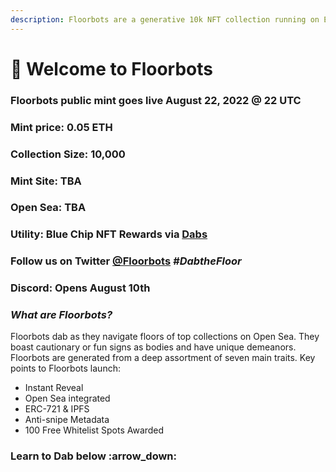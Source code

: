```yaml
---
description: Floorbots are a generative 10k NFT collection running on Ethereum blockchain.
---
```


# 💾 Welcome to Floorbots

### Floorbots public mint goes live August 22, 2022 @ 22 UTC

### Mint price: 0.05 ETH

### Collection Size: 10,000

### Mint Site: TBA

### Open Sea: TBA

### Utility: Blue Chip NFT Rewards via [Dabs](floorbots/welcome-to-floorbots/dabs/)

### Follow us on Twitter [@Floorbots](https://twitter.com/floorbots) _#DabtheFloor_

### Discord: Opens August 10th

### _What are Floorbots?_

Floorbots dab as they navigate floors of top collections on Open Sea. They boast cautionary or fun signs as bodies and have unique demeanors. Floorbots are generated from a deep assortment of seven main traits. Key points to Floorbots launch:

* Instant Reveal
* Open Sea integrated
* ERC-721 & IPFS
* Anti-snipe Metadata
* 100 Free Whitelist Spots Awarded

### Learn to Dab below :arrow\_down:
